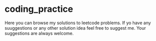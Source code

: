 # coding_practice
Here you can browse my solutions to leetcode problems.
If yo have any suuggestions or any other solution idea feel free to suggest me.
Your suggestions are always welcome.
